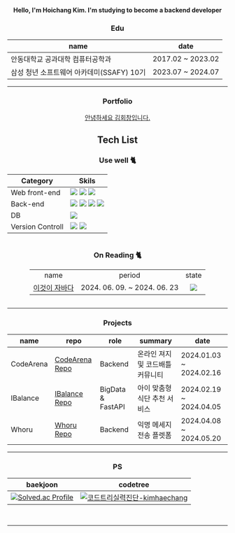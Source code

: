 <div align="center">
 
 
 
**Hello, I'm Hoichang Kim.
I'm studying to become a backend developer**

### Edu

|name|date|
|----|----|
|안동대학교 공과대학 컴퓨터공학과|2017.02 ~ 2023.02|
|삼성 청년 소프트웨어 아카데미(SSAFY) 10기|2023.07 ~ 2024.07|
***
### Portfolio

<a href="https://github.com/kimhaechang1/portfolio/blob/main/%EA%B9%80%ED%9A%8C%EC%B0%BD_%ED%8F%AC%ED%8A%B8%ED%8F%B4%EB%A6%AC%EC%98%A4.pdf">안녕하세요 김회창입니다.</a>

## Tech List

### Use well 🐈

|Category|Skils|
|------|---|
|Web front-end|<img src="https://img.shields.io/badge/javascript-F7DF1E?style=for-the-badge&logo=javascript&logoColor=black"> <img src="https://img.shields.io/badge/css-1572B6?style=for-the-badge&logo=css3&logoColor=white"> <img src="https://img.shields.io/badge/html5-E34F26?style=for-the-badge&logo=html5&logoColor=white">
|Back-end|<img src="https://img.shields.io/badge/java-007396?style=for-the-badge&logo=java&logoColor=white"> <img src="https://img.shields.io/badge/springboot-6DB33F?style=for-the-badge&logo=springboot&logoColor=white"> <img src="https://img.shields.io/badge/gradle-02303A?style=for-the-badge&logo=gradle&logoColor=white"> <img src="https://img.shields.io/badge/mybatis-4479A1?style=for-the-badge&logo=mybatis&logoColor=white">|
|DB|<img src="https://img.shields.io/badge/mysql-4479A1?style=for-the-badge&logo=mysql&logoColor=white">|
|Version Controll|<img src="https://img.shields.io/badge/github-181717?style=for-the-badge&logo=github&logoColor=white"> <img src="https://img.shields.io/badge/Gerrit-181717?style=for-the-badge&logo=Gerrit&logoColor=white">|

<div style="display:flex; justify-content:center;">
 <div>
  <h3> On Reading 🐈 </h3>
  <table style="text-align: center;">
    <tr>
     <td>name</td>
     <td>period</td>
     <td>state</td>
    </tr>
    <tr>
     <td><a href="https://github.com/kimhaechang1/book-thisisjava">이것이 자바다</a></td>
     <td>2024. 06. 09. ~ 2024. 06. 23</td>
     <td><img src="https://img.shields.io/badge/Complete-00FF00?style=default"/></td>
    </tr>
   </table>
 </div>
</div>

***
### Projects

|name|repo|role|summary|date|
|------|---|---|---|---|
|CodeArena|<a href="https://github.com/kimhaechang1/CodeArena">CodeArena Repo</a>|Backend|온라인 져지 및 코드배틀 커뮤니티|2024.01.03 ~ 2024.02.16|
|IBalance|<a href="https://github.com/D108-IBalance/IBalance">IBalance Repo</a>|BigData & FastAPI|아이 맞춤형 식단 추천 서비스|2024.02.19 ~ 2024.04.05|
|Whoru|<a href="https://github.com/team-smog/whoru">Whoru Repo</a>|Backend|익명 메세지 전송 플렛폼|2024.04.08 ~ 2024.05.20|

***
### PS
|baekjoon|codetree|
|----|------|
|[![Solved.ac Profile](http://mazassumnida.wtf/api/v2/generate_badge?boj=khc9812121)](https://solved.ac/khc9812121/)|[![코드트리실력진단-kimhaechang](https://banner.codetree.ai/v1/banner/kimhaechang)](https://www.codetree.ai/profiles/kimhaechang)|


<br/>




***

</div>
